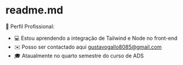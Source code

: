 # readme.md

 💼 Perfil Profissional:

- 💻 Estou aprendendo a integração de Tailwind e Node no front-end
- ✉️ Posso ser contactado aqui gustavogallo8085@gmail.com
- 🎓 Ataualmente no quarto semestre do curso de ADS
